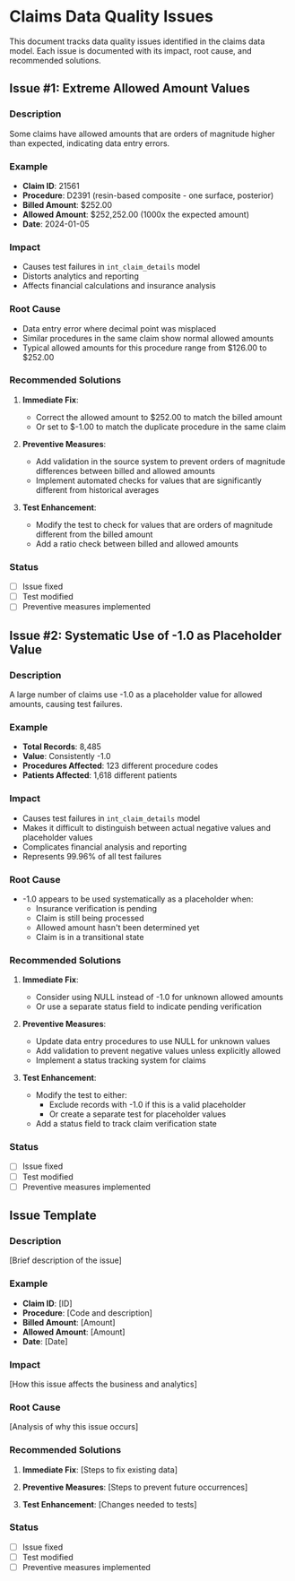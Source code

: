 # Claims Data Quality Issues

This document tracks data quality issues identified in the claims data model. Each issue is documented with its impact, root cause, and recommended solutions.

## Issue #1: Extreme Allowed Amount Values

### Description
Some claims have allowed amounts that are orders of magnitude higher than expected, indicating data entry errors.

### Example
- **Claim ID**: 21561
- **Procedure**: D2391 (resin-based composite - one surface, posterior)
- **Billed Amount**: $252.00
- **Allowed Amount**: $252,252.00 (1000x the expected amount)
- **Date**: 2024-01-05

### Impact
- Causes test failures in `int_claim_details` model
- Distorts analytics and reporting
- Affects financial calculations and insurance analysis

### Root Cause
- Data entry error where decimal point was misplaced
- Similar procedures in the same claim show normal allowed amounts
- Typical allowed amounts for this procedure range from $126.00 to $252.00

### Recommended Solutions
1. **Immediate Fix**:
   - Correct the allowed amount to $252.00 to match the billed amount
   - Or set to $-1.00 to match the duplicate procedure in the same claim

2. **Preventive Measures**:
   - Add validation in the source system to prevent orders of magnitude differences between billed and allowed amounts
   - Implement automated checks for values that are significantly different from historical averages

3. **Test Enhancement**:
   - Modify the test to check for values that are orders of magnitude different from the billed amount
   - Add a ratio check between billed and allowed amounts

### Status
- [ ] Issue fixed
- [ ] Test modified
- [ ] Preventive measures implemented

## Issue #2: Systematic Use of -1.0 as Placeholder Value

### Description
A large number of claims use -1.0 as a placeholder value for allowed amounts, causing test failures.

### Example
- **Total Records**: 8,485
- **Value**: Consistently -1.0
- **Procedures Affected**: 123 different procedure codes
- **Patients Affected**: 1,618 different patients

### Impact
- Causes test failures in `int_claim_details` model
- Makes it difficult to distinguish between actual negative values and placeholder values
- Complicates financial analysis and reporting
- Represents 99.96% of all test failures

### Root Cause
- -1.0 appears to be used systematically as a placeholder when:
  - Insurance verification is pending
  - Claim is still being processed
  - Allowed amount hasn't been determined yet
  - Claim is in a transitional state

### Recommended Solutions
1. **Immediate Fix**:
   - Consider using NULL instead of -1.0 for unknown allowed amounts
   - Or use a separate status field to indicate pending verification

2. **Preventive Measures**:
   - Update data entry procedures to use NULL for unknown values
   - Add validation to prevent negative values unless explicitly allowed
   - Implement a status tracking system for claims

3. **Test Enhancement**:
   - Modify the test to either:
     - Exclude records with -1.0 if this is a valid placeholder
     - Or create a separate test for placeholder values
   - Add a status field to track claim verification state

### Status
- [ ] Issue fixed
- [ ] Test modified
- [ ] Preventive measures implemented

## Issue Template

### Description
[Brief description of the issue]

### Example
- **Claim ID**: [ID]
- **Procedure**: [Code and description]
- **Billed Amount**: [Amount]
- **Allowed Amount**: [Amount]
- **Date**: [Date]

### Impact
[How this issue affects the business and analytics]

### Root Cause
[Analysis of why this issue occurs]

### Recommended Solutions
1. **Immediate Fix**:
   [Steps to fix existing data]

2. **Preventive Measures**:
   [Steps to prevent future occurrences]

3. **Test Enhancement**:
   [Changes needed to tests]

### Status
- [ ] Issue fixed
- [ ] Test modified
- [ ] Preventive measures implemented 